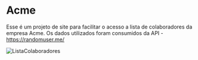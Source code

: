 # Acme
Esse é um projeto de site para facilitar o acesso a lista de colaboradores da empresa Acme.
Os dados utilizados foram consumidos da API - https://randomuser.me/

![ListaColaboradores](https://user-images.githubusercontent.com/13970161/52540035-40e55500-2d6c-11e9-8b2f-1949ef642f99.jpg)

